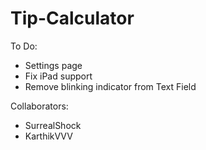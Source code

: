 # Tip-Calculator

To Do:
- Settings page
- Fix iPad support
- Remove blinking indicator from Text Field

Collaborators:
  - SurrealShock
  - KarthikVVV
